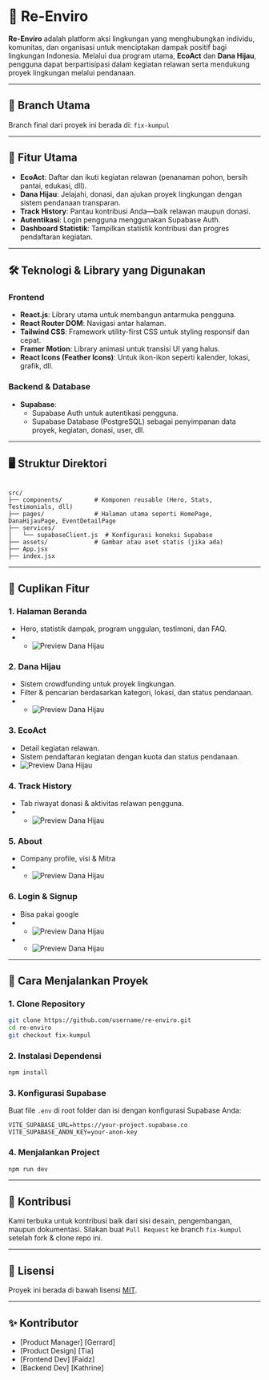 
# 🌱 Re-Enviro

**Re-Enviro** adalah platform aksi lingkungan yang menghubungkan individu, komunitas, dan organisasi untuk menciptakan dampak positif bagi lingkungan Indonesia. Melalui dua program utama, **EcoAct** dan **Dana Hijau**, pengguna dapat berpartisipasi dalam kegiatan relawan serta mendukung proyek lingkungan melalui pendanaan.

---

## 🔗 Branch Utama

Branch final dari proyek ini berada di: `fix-kumpul`

---

## 🚀 Fitur Utama

- **EcoAct**: Daftar dan ikuti kegiatan relawan (penanaman pohon, bersih pantai, edukasi, dll).
- **Dana Hijau**: Jelajahi, donasi, dan ajukan proyek lingkungan dengan sistem pendanaan transparan.
- **Track History**: Pantau kontribusi Anda—baik relawan maupun donasi.
- **Autentikasi**: Login pengguna menggunakan Supabase Auth.
- **Dashboard Statistik**: Tampilkan statistik kontribusi dan progres pendaftaran kegiatan.

---

## 🛠️ Teknologi & Library yang Digunakan

### Frontend
- **React.js**: Library utama untuk membangun antarmuka pengguna.
- **React Router DOM**: Navigasi antar halaman.
- **Tailwind CSS**: Framework utility-first CSS untuk styling responsif dan cepat.
- **Framer Motion**: Library animasi untuk transisi UI yang halus.
- **React Icons (Feather Icons)**: Untuk ikon-ikon seperti kalender, lokasi, grafik, dll.

### Backend & Database
- **Supabase**:
  - Supabase Auth untuk autentikasi pengguna.
  - Supabase Database (PostgreSQL) sebagai penyimpanan data proyek, kegiatan, donasi, user, dll.

---

## 🖥️ Struktur Direktori

```

src/
├── components/         # Komponen reusable (Hero, Stats, Testimonials, dll)
├── pages/              # Halaman utama seperti HomePage, DanaHijauPage, EventDetailPage
├── services/
│   └── supabaseClient.js  # Konfigurasi koneksi Supabase
├── assets/             # Gambar atau aset statis (jika ada)
├── App.jsx
├── index.jsx

````

---

## 📸 Cuplikan Fitur

### 1. Halaman Beranda
- Hero, statistik dampak, program unggulan, testimoni, dan FAQ.
- - ![Preview Dana Hijau](https://github.com/Ascend-2-0/Renviro-13/blob/fix-kumpul/public/Screenshot%202025-05-24%20044703.png)


### 2. Dana Hijau
- Sistem crowdfunding untuk proyek lingkungan.
- Filter & pencarian berdasarkan kategori, lokasi, dan status pendanaan.
- - ![Preview Dana Hijau](https://github.com/Ascend-2-0/Renviro-13/blob/fix-kumpul/public/Screenshot%202025-05-24%20044619.png)


### 3. EcoAct
- Detail kegiatan relawan.
- Sistem pendaftaran kegiatan dengan kuota dan status pendanaan.
- ![Preview Dana Hijau](https://github.com/Ascend-2-0/Renviro-13/blob/fix-kumpul/public/Screenshot%202025-05-24%20044414.png)


### 4. Track History
- Tab riwayat donasi & aktivitas relawan pengguna.
- - ![Preview Dana Hijau](https://github.com/Ascend-2-0/Renviro-13/blob/fix-kumpul/public/Screenshot%202025-05-24%20050243.png)


### 5. About
- Company profile, visi & Mitra
- - ![Preview Dana Hijau](https://github.com/Ascend-2-0/Renviro-13/blob/fix-kumpul/public/Screenshot%202025-05-24%20050259.png)


### 6. Login & Signup
- Bisa pakai google
- - ![Preview Dana Hijau](https://github.com/Ascend-2-0/Renviro-13/blob/fix-kumpul/public/Screenshot%202025-05-24%20050338.png)
- - ![Preview Dana Hijau](https://github.com/Ascend-2-0/Renviro-13/blob/fix-kumpul/public/Screenshot%202025-05-24%20050350.png)



---

## 🔧 Cara Menjalankan Proyek

### 1. Clone Repository
```bash
git clone https://github.com/username/re-enviro.git
cd re-enviro
git checkout fix-kumpul
````

### 2. Instalasi Dependensi

```bash
npm install
```

### 3. Konfigurasi Supabase

Buat file `.env` di root folder dan isi dengan konfigurasi Supabase Anda:

```env
VITE_SUPABASE_URL=https://your-project.supabase.co
VITE_SUPABASE_ANON_KEY=your-anon-key
```

### 4. Menjalankan Project

```bash
npm run dev
```

---

## 🤝 Kontribusi

Kami terbuka untuk kontribusi baik dari sisi desain, pengembangan, maupun dokumentasi. Silakan buat `Pull Request` ke branch `fix-kumpul` setelah fork & clone repo ini.

---

## 📄 Lisensi

Proyek ini berada di bawah lisensi [MIT](LICENSE).

---

## ✨ Kontributor

* [Product Manager] [Gerrard]
* [Product Design]  [Tia]
* [Frontend Dev]    [Faidz]
* [Backend Dev]     [Kathrine]

